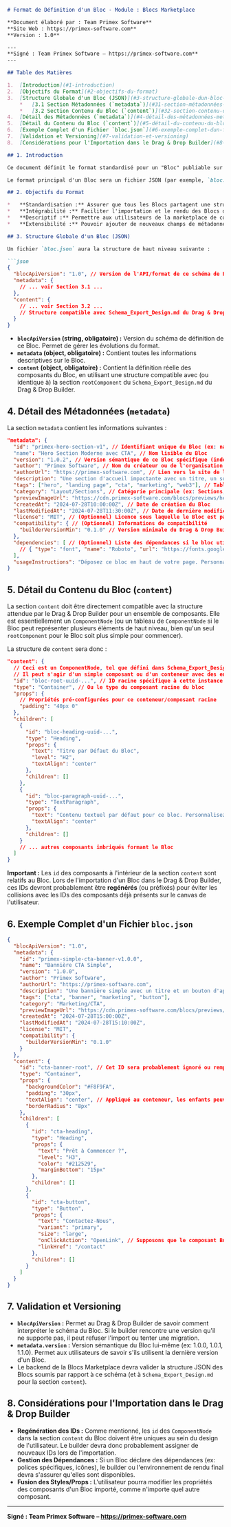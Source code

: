 ```markdown
# Format de Définition d'un Bloc - Module : Blocs Marketplace

**Document élaboré par : Team Primex Software**
**Site Web : https://primex-software.com**
**Version : 1.0**

---
**Signé : Team Primex Software – https://primex-software.com**
---

## Table des Matières

1.  [Introduction](#1-introduction)
2.  [Objectifs du Format](#2-objectifs-du-format)
3.  [Structure Globale d'un Bloc (JSON)](#3-structure-globale-dun-bloc-json)
    *   [3.1 Section Métadonnées (`metadata`)](#31-section-métadonnées-metadata)
    *   [3.2 Section Contenu du Bloc (`content`)](#32-section-contenu-du-bloc-content)
4.  [Détail des Métadonnées (`metadata`)](#4-détail-des-métadonnées-metadata)
5.  [Détail du Contenu du Bloc (`content`)](#5-détail-du-contenu-du-bloc-content)
6.  [Exemple Complet d'un Fichier `bloc.json`](#6-exemple-complet-dun-fichier-blocjson)
7.  [Validation et Versioning](#7-validation-et-versioning)
8.  [Considérations pour l'Importation dans le Drag & Drop Builder](#8-considérations-pour-limportation-dans-le-drag--drop-builder)

## 1. Introduction

Ce document définit le format standardisé pour un "Bloc" publiable sur la Blocs Marketplace de BlockDeploy. Un Bloc est essentiellement un ensemble de composants pré-configurés et de leurs propriétés, conçu pour être facilement importé et utilisé dans le Drag & Drop Builder.

Le format principal d'un Bloc sera un fichier JSON (par exemple, `bloc.json`) qui contient à la fois les métadonnées descriptives du Bloc et la structure de son contenu.

## 2. Objectifs du Format

*   **Standardisation :** Assurer que tous les Blocs partagent une structure commune.
*   **Intégrabilité :** Faciliter l'importation et le rendu des Blocs dans le Drag & Drop Builder.
*   **Descriptif :** Permettre aux utilisateurs de la marketplace de comprendre rapidement ce que fait un Bloc et à quoi il ressemble.
*   **Extensibilité :** Pouvoir ajouter de nouveaux champs de métadonnées ou de nouvelles capacités aux Blocs à l'avenir.

## 3. Structure Globale d'un Bloc (JSON)

Un fichier `bloc.json` aura la structure de haut niveau suivante :

```json
{
  "blocApiVersion": "1.0", // Version de l'API/format de ce schéma de Bloc
  "metadata": {
    // ... voir Section 3.1 ...
  },
  "content": {
    // ... voir Section 3.2 ...
    // Structure compatible avec Schema_Export_Design.md du Drag & Drop Builder
  }
}
```

*   **`blocApiVersion` (string, obligatoire) :** Version du schéma de définition de ce Bloc. Permet de gérer les évolutions du format.
*   **`metadata` (object, obligatoire) :** Contient toutes les informations descriptives sur le Bloc.
*   **`content` (object, obligatoire) :** Contient la définition réelle des composants du Bloc, en utilisant une structure compatible avec (ou identique à) la section `rootComponent` du `Schema_Export_Design.md` du Drag & Drop Builder.

## 4. Détail des Métadonnées (`metadata`)

La section `metadata` contient les informations suivantes :

```json
"metadata": {
  "id": "primex-hero-section-v1", // Identifiant unique du Bloc (ex: namespace-nom-version)
  "name": "Hero Section Moderne avec CTA", // Nom lisible du Bloc
  "version": "1.0.2", // Version sémantique de ce Bloc spécifique (indépendante de blocApiVersion)
  "author": "Primex Software", // Nom du créateur ou de l'organisation
  "authorUrl": "https://primex-software.com", // Lien vers le site de l'auteur (optionnel)
  "description": "Une section d'accueil impactante avec un titre, un sous-titre, une image de fond et un bouton d'appel à l'action principal. Parfait pour les landing pages.", // Description détaillée
  "tags": ["hero", "landing page", "cta", "marketing", "web3"], // Tableau de mots-clés pour la recherche/catégorisation
  "category": "Layout/Sections", // Catégorie principale (ex: Sections, Web3 Components, Forms, Navigation)
  "previewImageUrl": "https://cdn.primex-software.com/blocs/previews/hero-section-v1.jpg", // URL d'une image de prévisualisation du Bloc
  "createdAt": "2024-07-28T10:00:00Z", // Date de création du Bloc
  "lastModifiedAt": "2024-07-28T11:30:00Z", // Date de dernière modification
  "license": "MIT", // (Optionnel) Licence sous laquelle le Bloc est partagé
  "compatibility": { // (Optionnel) Informations de compatibilité
    "builderVersionMin": "0.1.0" // Version minimale du Drag & Drop Builder requise
  },
  "dependencies": [ // (Optionnel) Liste des dépendances si le bloc utilise des assets externes spécifiques non standards
    // { "type": "font", "name": "Roboto", "url": "https://fonts.google.com/..." }
  ],
  "usageInstructions": "Déposez ce bloc en haut de votre page. Personnalisez le texte du titre, le sous-titre, l'image de fond et le lien du bouton CTA via l'inspecteur de propriétés." // (Optionnel)
}
```

## 5. Détail du Contenu du Bloc (`content`)

La section `content` doit être directement compatible avec la structure attendue par le Drag & Drop Builder pour un ensemble de composants. Elle est essentiellement un `ComponentNode` (ou un tableau de `ComponentNode` si le Bloc peut représenter plusieurs éléments de haut niveau, bien qu'un seul `rootComponent` pour le Bloc soit plus simple pour commencer).

La structure de `content` sera donc :
```json
"content": {
  // Ceci est un ComponentNode, tel que défini dans Schema_Export_Design.md
  // Il peut s'agir d'un simple composant ou d'un conteneur avec des enfants.
  "id": "bloc-root-uuid-...", // ID racine spécifique à cette instance de bloc (sera regénéré à l'import)
  "type": "Container", // Ou le type du composant racine du bloc
  "props": {
    // Propriétés pré-configurées pour ce conteneur/composant racine
    "padding": "40px 0"
  },
  "children": [
    {
      "id": "bloc-heading-uuid-...",
      "type": "Heading",
      "props": {
        "text": "Titre par Défaut du Bloc",
        "level": "H2",
        "textAlign": "center"
      },
      "children": []
    },
    {
      "id": "bloc-paragraph-uuid-...",
      "type": "TextParagraph",
      "props": {
        "text": "Contenu textuel par défaut pour ce bloc. Personnalisez-moi !",
        "textAlign": "center"
      },
      "children": []
    }
    // ... autres composants imbriqués formant le Bloc
  ]
}
```
**Important :** Les `id` des composants à l'intérieur de la section `content` sont relatifs au Bloc. Lors de l'importation d'un Bloc dans le Drag & Drop Builder, ces IDs devront probablement être **regénérés** (ou préfixés) pour éviter les collisions avec les IDs des composants déjà présents sur le canvas de l'utilisateur.

## 6. Exemple Complet d'un Fichier `bloc.json`

```json
{
  "blocApiVersion": "1.0",
  "metadata": {
    "id": "primex-simple-cta-banner-v1.0.0",
    "name": "Bannière CTA Simple",
    "version": "1.0.0",
    "author": "Primex Software",
    "authorUrl": "https://primex-software.com",
    "description": "Une bannière simple avec un titre et un bouton d'appel à l'action, idéale pour les fins de section.",
    "tags": ["cta", "banner", "marketing", "button"],
    "category": "Marketing/CTA",
    "previewImageUrl": "https://cdn.primex-software.com/blocs/previews/simple-cta-banner-v1.jpg",
    "createdAt": "2024-07-28T15:00:00Z",
    "lastModifiedAt": "2024-07-28T15:10:00Z",
    "license": "MIT",
    "compatibility": {
      "builderVersionMin": "0.1.0"
    }
  },
  "content": {
    "id": "cta-banner-root", // Cet ID sera probablement ignoré ou remplacé à l'import
    "type": "Container",
    "props": {
      "backgroundColor": "#F8F9FA",
      "padding": "30px",
      "textAlign": "center", // Appliqué au conteneur, les enfants peuvent surcharger
      "borderRadius": "8px"
    },
    "children": [
      {
        "id": "cta-heading",
        "type": "Heading",
        "props": {
          "text": "Prêt à Commencer ?",
          "level": "H3",
          "color": "#212529",
          "marginBottom": "15px"
        },
        "children": []
      },
      {
        "id": "cta-button",
        "type": "Button",
        "props": {
          "text": "Contactez-Nous",
          "variant": "primary",
          "size": "large",
          "onClickAction": "OpenLink", // Supposons que le composant Button a cette prop
          "linkHref": "/contact"
        },
        "children": []
      }
    ]
  }
}
```

## 7. Validation et Versioning

*   **`blocApiVersion` :** Permet au Drag & Drop Builder de savoir comment interpréter le schéma du Bloc. Si le builder rencontre une version qu'il ne supporte pas, il peut refuser l'import ou tenter une migration.
*   **`metadata.version` :** Version sémantique du Bloc lui-même (ex: 1.0.0, 1.0.1, 1.1.0). Permet aux utilisateurs de savoir s'ils utilisent la dernière version d'un Bloc.
*   Le backend de la Blocs Marketplace devra valider la structure JSON des Blocs soumis par rapport à ce schéma (et à `Schema_Export_Design.md` pour la section `content`).

## 8. Considérations pour l'Importation dans le Drag & Drop Builder

*   **Regénération des IDs :** Comme mentionné, les `id` des `ComponentNode` dans la section `content` du Bloc doivent être uniques au sein du design de l'utilisateur. Le builder devra donc probablement assigner de nouveaux IDs lors de l'importation.
*   **Gestion des Dépendances :** Si un Bloc déclare des dépendances (ex: polices spécifiques, icônes), le builder ou l'environnement de rendu final devra s'assurer qu'elles sont disponibles.
*   **Fusion des Styles/Props :** L'utilisateur pourra modifier les propriétés des composants d'un Bloc importé, comme n'importe quel autre composant.

---
**Signé : Team Primex Software – https://primex-software.com**
```
